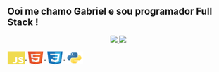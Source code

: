 ## Ooi me chamo Gabriel e sou programador Full Stack !

<div align="center">
  <a href="https://github.com/PauloGabrielB">
  <img height="180em" src="https://github-readme-stats.vercel.app/api?username=PauloGabrielB&show_icons=true&theme=dark&include_all_commits=true&count_private=true"/>
  <img height="180em" src="https://github-readme-stats.vercel.app/api/top-langs/?username=PauloGabrielB&layout=compact&langs_count=7&theme=dark"/>
</div>

<div style="display: inline_block"><br>
  <img align="center" alt="PG-Js" height="30" width="40" src="https://raw.githubusercontent.com/devicons/devicon/master/icons/javascript/javascript-plain.svg">
  <img align="center" alt="PG-HTML" height="30" width="40" src="https://raw.githubusercontent.com/devicons/devicon/master/icons/html5/html5-original.svg">
  <img align="center" alt="PG-CSS" height="30" width="40" src="https://raw.githubusercontent.com/devicons/devicon/master/icons/css3/css3-original.svg">
  <img align="center" alt="PG-Python" height="30" width="40" src="https://raw.githubusercontent.com/devicons/devicon/master/icons/python/python-original.svg">
</div>
